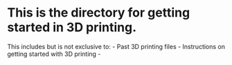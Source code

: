 # This is the directory for getting started in 3D printing.
  This includes but is not exclusive to:
    - Past 3D printing files
    - Instructions on getting started with 3D printing
    - 
